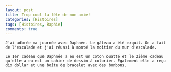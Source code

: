 ```yaml
---
layout: post
title: Trop cool la fête de mon amie!
categories: [Histoires]
tags: [Histoires, Raphie]
comments: true
---
```


    J'ai adorée ma journée avec Daphnée. Le gâteau a été exquit. On a fait de l'escalade et j'ai réussi à monté la moitier du mur d'escalade. 
    
    Le 1er cadeau que Daphnée a eu est un coton ouatté et le 2ième cadeau qu'elle a eu est un cahier de dessin à colorier. Également elle a reçu dix dollar et une boîte de bracelet avec des bonbons.
